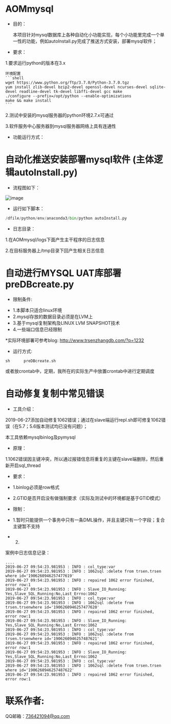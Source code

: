 # AOMmysql
* 目的：
  
  本项目针对mysql数据库上各种自动化小功能实现，每个小功能里完成一个单一性的功能，例如autoInstall.py完成了推送方式安装，部署mysql软件；
  
* 要求：

1.要求运行python的版本在3.x

    环境配置
    ```shell
    wget https://www.python.org/ftp/3.7.0/Python-3.7.0.tgz
    yum install zlib-devel bzip2-devel openssl-devel ncurses-devel sqlite-devel readline-devel tk-devel libffi-devel gcc make
    ./configure --prefix=/opt/python --enable-optimizations
    make && make install 
    ```
2.测试中安装的mysql服务器的python环境2.7.x可通过

3.软件服务中心服务器到mysql服务器网络上具有连通性


* 功能运行方式：

# 自动化推送安装部署mysql软件 (主体逻辑autoInstall.py)

* 流程图如下：

![image](https://github.com/trsenzhang/AOMmysql/blob/master/doc/auto_install_mysql_soft.PNG)

* 运行如下脚本：

``` python
/dfile/python/env/anaconda3/bin/python autoInstall.py
```

* 日志目录：

1.在AOMmysql/logs下面产生主干程序的日志信息

2.在目标服务器上/tmp目录下回产生相关日志信息



# 自动进行MYSQL UAT库部署 preDBcreate.py

* 限制条件:
- 1.本脚本只适合linux环境
- 2.mysql存放的数据目录必须是在LVM上
- 3.基于mysql复制架构及LINUX LVM SNAPSHOT技术
- 4.一些端口信息已经限制

*实际环境部署可参考blog:
http://www.trsenzhangdb.com/?p=1232

* 运行方式:
```shell
sh  	preDBcreate.sh
```
或者放crontab中，定期，我所在的实际生产中放置crontab中进行定期调度


# 自动修复复制中常见错误

* 工具介绍：

2019-06-27添加自动修复1062错误；通过在slave端运行repl.sh即可修复1062错误（在5.7；5.6版本测试均已没有问题）；

本工具依赖mysqlbinlog及pymysql

* 原理：

1.1062错误因主键冲突，所以通过报错信息将重复的主键在slave端删除，然后重新开启sql_thread


* 要求：

 * 1.binlog必须是row格式

 * 2.GTID是否开启没有做强制要求（实际及测试中的环境都是基于GTID模式）

* 限制：

 * 1.暂时只能提供一个事务中只有一条DML操作，并且主键只有一个字段；复合主键暂不支持

 * 2.



案例中日志信息记录：
```
....
2019-06-27 09:54:23.981953 : INFO : col_type:var
2019-06-27 09:54:23.981953 : INFO : 1062sql :delete from trsen.trsen where id='1906260946257477619'
2019-06-27 09:54:23.981953 : INFO : repaired 1062 error finished, error row:1
2019-06-27 09:54:23.981953 : INFO : Slave_IO_Running: Yes,Slave_SQL_Running:No,Last_Errno:1062
2019-06-27 09:54:23.981953 : INFO : col_type:var
2019-06-27 09:54:23.981953 : INFO : 1062sql :delete from trsen.trsenwhere id='1906260946257477620'
2019-06-27 09:54:23.981953 : INFO : repaired 1062 error finished, error row:1
2019-06-27 09:54:23.981953 : INFO : Slave_IO_Running: Yes,Slave_SQL_Running:No,Last_Errno:1062
2019-06-27 09:54:23.981953 : INFO : col_type:var
2019-06-27 09:54:23.981953 : INFO : 1062sql :delete from trsen.trsenwhere id='1906260946257487621'
2019-06-27 09:54:23.981953 : INFO : repaired 1062 error finished, error row:1
2019-06-27 09:54:23.981953 : INFO : Slave_IO_Running: Yes,Slave_SQL_Running:No,Last_Errno:1062
2019-06-27 09:54:23.981953 : INFO : col_type:var
2019-06-27 09:54:23.981953 : INFO : 1062sql :delete from trsen.trsen where id='1906260946257487622'
2019-06-27 09:54:23.981953 : INFO : repaired 1062 error finished, error row:1
```

# 联系作者:
QQ邮箱：736421094@qq.com


















